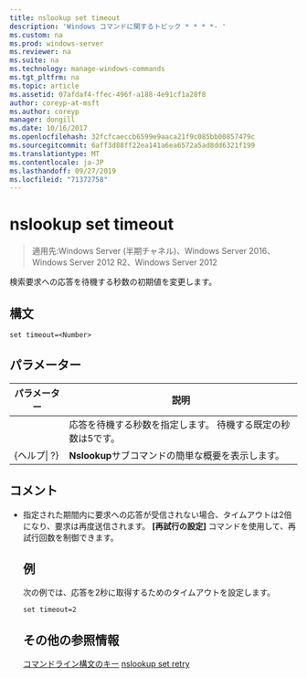 ```yaml
---
title: nslookup set timeout
description: 'Windows コマンドに関するトピック * * * *- '
ms.custom: na
ms.prod: windows-server
ms.reviewer: na
ms.suite: na
ms.technology: manage-windows-commands
ms.tgt_pltfrm: na
ms.topic: article
ms.assetid: 07afdaf4-ffec-496f-a188-4e91cf1a28f8
author: coreyp-at-msft
ms.author: coreyp
manager: dongill
ms.date: 10/16/2017
ms.openlocfilehash: 32fcfcaeccb6599e9aaca21f9c085bb00857479c
ms.sourcegitcommit: 6aff3d88ff22ea141a6ea6572a5ad8dd6321f199
ms.translationtype: MT
ms.contentlocale: ja-JP
ms.lasthandoff: 09/27/2019
ms.locfileid: "71372758"
---
```

# <a name="nslookup-set-timeout"></a>nslookup set timeout

>適用先:Windows Server (半期チャネル)、Windows Server 2016、Windows Server 2012 R2、Windows Server 2012

検索要求への応答を待機する秒数の初期値を変更します。
## <a name="syntax"></a>構文
```
set timeout=<Number>
```
## <a name="parameters"></a>パラメーター

|    パラメーター    |                                           説明                                            |
|-----------------|--------------------------------------------------------------------------------------------------|
|    <Number>     | 応答を待機する秒数を指定します。 待機する既定の秒数は5です。 |
| {ヘルプ&#124; ?} |                      **Nslookup**サブコマンドの簡単な概要を表示します。                       |

## <a name="remarks"></a>コメント
- 指定された期間内に要求への応答が受信されない場合、タイムアウトは2倍になり、要求は再度送信されます。 **[再試行の設定]** コマンドを使用して、再試行回数を制御できます。
  ## <a name="BKMK_examples"></a>例
  次の例では、応答を2秒に取得するためのタイムアウトを設定します。
  ```
  set timeout=2
  ```
  ## <a name="additional-references"></a>その他の参照情報
  [コマンドライン構文のキー](command-line-syntax-key.md)
  [nslookup set retry](nslookup-set-retry.md)
